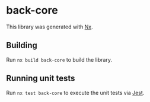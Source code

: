 # back-core

This library was generated with [Nx](https://nx.dev).

## Building

Run `nx build back-core` to build the library.

## Running unit tests

Run `nx test back-core` to execute the unit tests via [Jest](https://jestjs.io).
